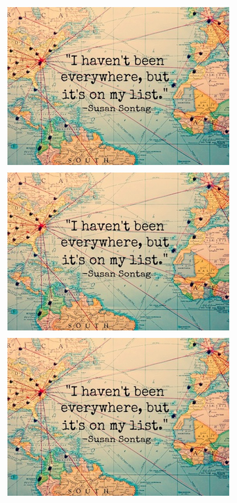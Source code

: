 ![](README_images/img/travel.jpg)

![alt](README_images/img/travel.jpg)


![go there](public/img/travel.jpg)